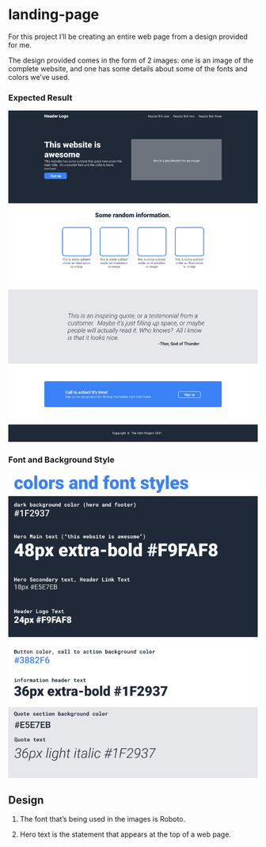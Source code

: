 # landing-page

For this project I’ll be creating an entire web page from a design provided for me.

The design provided comes in the form of 2 images: one is an image of the complete website, and one has some details about some of the fonts and colors we’ve used.

### Expected Result

![](01.png)

### Font and Background Style

![](02.png)

## Design

1. The font that’s being used in the images is Roboto.

2. Hero text is the statement that appears at the top of a web page.
